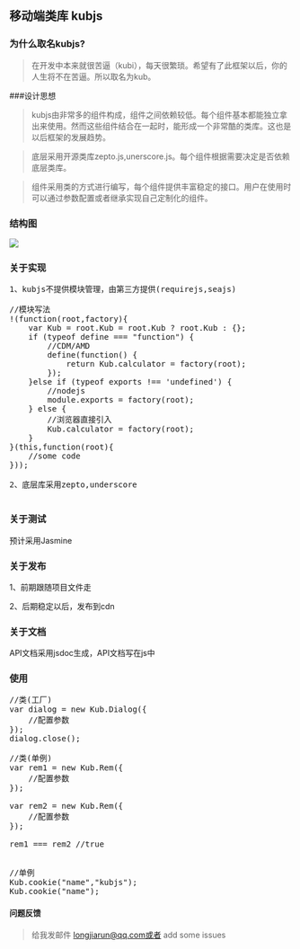 ## 移动端类库 kubjs

### 为什么取名kubjs?

>在开发中本来就很苦逼（kubi），每天很繁琐。希望有了此框架以后，你的人生将不在苦逼。所以取名为kub。

###设计思想

>kubjs由非常多的组件构成，组件之间依赖较低。每个组件基本都能独立拿出来使用。然而这些组件结合在一起时，能形成一个非常酷的类库。这也是以后框架的发展趋势。

>底层采用开源类库zepto.js,unerscore.js。每个组件根据需要决定是否依赖底层类库。

>组件采用类的方式进行编写，每个组件提供丰富稳定的接口。用户在使用时可以通过参数配置或者继承实现自己定制化的组件。

### 结构图
![](images/kub.png)

### 关于实现
<pre>
1、kubjs不提供模块管理，由第三方提供(requirejs,seajs)

//模块写法
!(function(root,factory){
    var Kub = root.Kub = root.Kub ? root.Kub : {};
    if (typeof define === "function") {
        //CDM/AMD
        define(function() {
            return Kub.calculator = factory(root);
        });
    }else if (typeof exports !== 'undefined') {
        //nodejs
        module.exports = factory(root);
    } else {
        //浏览器直接引入
        Kub.calculator = factory(root);
    }
}(this,function(root){
    //some code
}));

2、底层库采用zepto,underscore

</pre>

### 关于测试
预计采用Jasmine

### 关于发布
1、前期跟随项目文件走

2、后期稳定以后，发布到cdn

### 关于文档
API文档采用jsdoc生成，API文档写在js中

### 使用
<pre>
//类(工厂)
var dialog = new Kub.Dialog({
    //配置参数
});
dialog.close();

//类(单例)
var rem1 = new Kub.Rem({
    //配置参数
});

var rem2 = new Kub.Rem({
    //配置参数
});

rem1 === rem2 //true


//单例
Kub.cookie("name","kubjs");
Kub.cookie("name");
</pre>



#### 问题反馈

>给我发邮件 longjiarun@qq.com或者 add some issues
